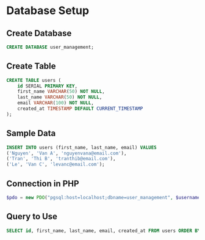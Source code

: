# Database Setup

## Create Database
```sql
CREATE DATABASE user_management;
```

## Create Table
```sql
CREATE TABLE users (
    id SERIAL PRIMARY KEY,
    first_name VARCHAR(50) NOT NULL,
    last_name VARCHAR(50) NOT NULL,
    email VARCHAR(100) NOT NULL,
    created_at TIMESTAMP DEFAULT CURRENT_TIMESTAMP
);
```

## Sample Data
```sql
INSERT INTO users (first_name, last_name, email) VALUES
('Nguyen', 'Van A', 'nguyenvana@email.com'),
('Tran', 'Thi B', 'tranthib@email.com'),
('Le', 'Van C', 'levanc@email.com');
```

## Connection in PHP
```php
$pdo = new PDO("pgsql:host=localhost;dbname=user_management", $username, $password);
```

## Query to Use
```sql
SELECT id, first_name, last_name, email, created_at FROM users ORDER BY id;
```
